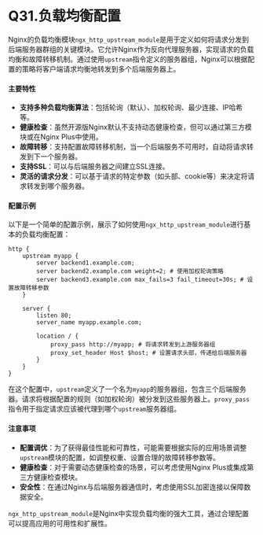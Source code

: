 # Q31.负载均衡配置

Nginx的负载均衡模块`ngx_http_upstream_module`是用于定义如何将请求分发到后端服务器群组的关键模块。它允许Nginx作为反向代理服务器，实现请求的负载均衡和故障转移机制。通过使用`upstream`指令定义的服务器组，Nginx可以根据配置的策略将客户端请求均衡地转发到多个后端服务器上。

#### 主要特性

- **支持多种负载均衡算法**：包括轮询（默认）、加权轮询、最少连接、IP哈希等。
- **健康检查**：虽然开源版Nginx默认不支持动态健康检查，但可以通过第三方模块或在Nginx Plus中使用。
- **故障转移**：支持配置故障转移机制，当一个后端服务不可用时，自动将请求转发到下一个服务器。
- **支持SSL**：可以与后端服务器之间建立SSL连接。
- **灵活的请求分发**：可以基于请求的特定参数（如头部、cookie等）来决定将请求转发到哪个服务器。

#### 配置示例

以下是一个简单的配置示例，展示了如何使用`ngx_http_upstream_module`进行基本的负载均衡配置：

```nginx
http {
    upstream myapp {
        server backend1.example.com;
        server backend2.example.com weight=2; # 使用加权轮询策略
        server backend3.example.com max_fails=3 fail_timeout=30s; # 设置故障转移参数
    }

    server {
        listen 80;
        server_name myapp.example.com;

        location / {
            proxy_pass http://myapp; # 将请求转发到上游服务器组
            proxy_set_header Host $host; # 设置请求头部，传递给后端服务器
        }
    }
}
```

在这个配置中，`upstream`定义了一个名为`myapp`的服务器组，包含三个后端服务器。请求将根据配置的规则（如加权轮询）被分发到这些服务器上。`proxy_pass`指令用于指定请求应该被代理到哪个`upstream`服务器组。

#### 注意事项

- **配置调优**：为了获得最佳性能和可靠性，可能需要根据实际的应用场景调整`upstream`模块的配置，如调整权重、设置合理的故障转移参数等。
- **健康检查**：对于需要动态健康检查的场景，可以考虑使用Nginx Plus或集成第三方健康检查模块。
- **安全性**：在通过Nginx与后端服务器通信时，考虑使用SSL加密连接以保障数据安全。

`ngx_http_upstream_module`是Nginx中实现负载均衡的强大工具，通过合理配置可以提高应用的可用性和扩展性。